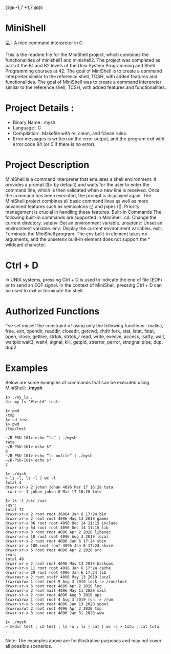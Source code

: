 @@ -1,7 +1,7 @@
# MiniShell
💻 | A nice command interpreter in C

This is the readme file for the MiniShell project, which combines the functionalities of minishell1 and minishell2. The project was completed as part of the B1 and B2 levels of the Unix System Programming and Shell Programming courses at 42. The goal of MiniShell is to create a command interpreter similar to the reference shell, TCSH, with added features and functionalities.
The goal of MiniShell was to create a command interpreter similar to the reference shell, TCSH, with added features and functionalities.

# Project Details :
- Binary Name : mysh
- Language : C
- Compilation : Makefile with re, clean, and fclean rules.
- Error messages is written on the error output, and the program exit with error code 84 (or 0 if there is no error).
  
# Project Description
MiniShell is a command interpreter that emulates a shell environment. It provides a prompt ($> by default) and waits for the user to enter the command line, which is then validated when a new line is received. Once the command has been executed, the prompt is displayed again.
The MiniShell project combines all basic command lines as well as more advanced features such as semicolons (;) and pipes (|). Priority management is crucial in handling these features.
Built-in Commands
The following built-in commands are supported in MiniShell:
    cd: Change the current directory.
    setenv: Set an environment variable.
    unsetenv: Unset an environment variable.
    env: Display the current environment variables.
    exit: Terminate the MiniShell program.
The env built-in element takes no arguments, and the unsetenv built-in element does not support the * wildcard character.
# Ctrl + D
In UNIX systems, pressing Ctrl + D is used to indicate the end of file (EOF) or to send an EOF signal. In the context of MiniShell, pressing Ctrl + D can be used to exit or terminate the shell.
# Authorized Functions
I've set myself the constraint of using only the following functions :
    malloc, free, exit, opendir, readdir, closedir, getcwd, chdir
    fork, stat, lstat, fstat, open, close, getline, strtok, strtok_r
    read, write, execve, access, isatty, wait, waitpid
    wait3, wait4, signal, kill, getpid, strerror, perror, strsignal
    pipe, dup, dup2
# Examples
Below are some examples of commands that can be executed using MiniShell:
**./mysh**
```
$> ./my_ls .
dir my_ls ‘#test#’ test~
```
```
$> pwd
/tmp
$> cd test
$> pwd
/tmp/test
```
```
∼/B-PSU-101> echo “ls” | ./mysh
tata
∼/B-PSU-101> echo $?
0
∼/B-PSU-101> echo “ls nofile” | ./mysh
∼/B-PSU-101> echo $?
2
```
```
$> ./mysh
> ls -l; ls -l | wc -l
total 4
drwxr-xr-x 2 johan johan 4096 Mar 17 16:28 tata
-rw-r–r– 1 johan johan 0 Mar 17 16:28 toto
```
```
$> ls -l /usr /var
/usr:
total 72
drwxr-xr-x 2 root root 36864 Jan 6 17:24 bin
drwxr-xr-x 2 root root 4096 May 13 2019 games
drwxr-xr-x 36 root root 4096 Dec 14 11:15 include
drwxr-xr-x 54 root root 4096 Dec 14 11:15 lib
drwxr-xr-x 3 root root 4096 Apr 2 2020 libexec
drwxr-xr-x 10 root root 4096 Aug 3 2019 local
drwxr-xr-x 2 root root 4096 Jan 6 17:24 sbin
drwxr-xr-x 108 root root 4096 Jan 6 17:24 share
drwxr-xr-x 5 root root 4096 Apr 2 2020 src
/var:
total 40
drwxr-xr-x 2 root root 4096 May 13 2019 backups
drwxr-xr-x 11 root root 4096 Jan 6 17:24 cache
drwxr-xr-x 29 root root 4096 Jan 6 17:24 lib
drwxrwsr-x 2 root staff 4096 May 13 2019 local
lrwxrwxrwx 1 root root 9 Aug 3 2019 lock -> /run/lock
drwxr-xr-x 6 root root 4096 Apr 2 2020 log
drwxrwsr-x 2 root mail 4096 May 11 2020 mail
drwxr-xr-x 2 root root 4096 Aug 3 2019 opt
lrwxrwxrwx 1 root root 4 Aug 3 2019 run -> /run
drwxr-xr-x 5 root root 4096 Jan 13 2020 spool
drwxrwxrwt 2 root root 4096 Apr 2 2020 tmp
drwxr-xr-x 3 root root 4096 Jan 31 2020 www
```
```
$> ./mysh
> mkdir test ; cd test ; ls -a ; ls | cat | wc -c > tutu ; cat tutu
. ..
```
Note: The examples above are for illustrative purposes and may not cover all possible scenarios.
